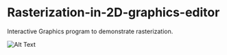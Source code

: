 # Rasterization-in-2D-graphics-editor
Interactive Graphics program to demonstrate rasterization.

![Alt Text](pan.gif)
